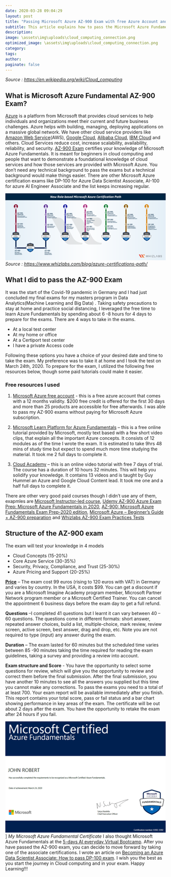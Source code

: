 ```yaml
---
date: 2020-03-28 09:04:29
layout: post
title: "Passing Microsoft Azure AZ-900 Exam with free Azure Account and Tutorials"
subtitle: This article explains how to pass the Microsoft Azure Fundamentals Certification AZ-900 Exam using free resources.
description: 
image: \assets\img\uploads\cloud_computing_connection.png
optimized_image: \assets\img\uploads\cloud_computing_connection.png
category: 
tags:
author:
paginate: false
---
```

*Source : https://en.wikipedia.org/wiki/Cloud_computing*
## What is Microsoft Azure Fundamental AZ-900 Exam?

[Azure](https://docs.microsoft.com/en-us/learn/modules/welcome-to-azure/2-what-is-azure) is a platform from Microsoft that provides cloud services to help individuals and organizations meet their current and future business challenges. Azure helps with building, managing, deploying applications on a massive global network. We have other cloud service providers like [Amazon Web Service](https://aws.amazon.com/)(AWS), [Google Cloud](https://aws.amazon.com/), [Alibaba Cloud](https://eu.alibabacloud.com/), [IBM Cloud](https://www.ibm.com/cloud) and others. Cloud Services reduce cost, increase scalability, availability, reliability, and security.
[AZ-900 Exam](https://docs.microsoft.com/en-us/learn/certifications/exams/az-900) certifies your knowledge of Microsoft Azure Fundamentals. It is meant for beginners in cloud computing and people that want to demonstrate a foundational knowledge of cloud services and how those services are provided with Microsoft Azure. You don’t need any technical background to pass the exams but a technical background would make things easier. There are other Microsoft Azure certification exams like DP-100 for Azure Data Scientist Associate, AI-100 for azure AI Engineer Associate and the list keeps increasing regular.

![azure certifications path](\assets\img\uploads\azure-certifications-path.png)
*Source : https://www.whizlabs.com/blog/azure-certifications-path/*
## What I did  to pass the AZ-900 Exam

It was the start of the Covid-19 pandemic in Germany and I had just concluded my   final exams for my masters program in Data Analytics(Machine Learning and Big Data) . Taking safety precautions to stay at home and practice social distancing, I leveraged the free time to learn Azure Fundamentals by spending about 6 -8 hours for 4 days to prepare for the exams. There are 4 ways to take in the exams.

* At a local test center
* At my home or office
* At a Certiport test center
* I have a private Access code

Following these options you have a choice of your desired date and time to take the exam. My preference was to take it at home and I took the test on March 24th, 2020. To prepare for the exam, I utilized the following free resources below, though some paid tutorials could make it easier.  
 
### Free resources I used


1. [Microsoft Azure free account](https://azure.microsoft.com/free.) - this is a free azure account that comes with  a 12 months validity. $200 free credit is offered for the first 30 days and more than 25 products are accessible for free afterwards. I was able to pass my AZ-900 exams without paying for  Microsoft Azure subscription.

2. [Microsoft Learn Platform for Azure Fundamentals](https://docs.microsoft.com/en-us/learn/paths/azure-fundamentals/) – this is a free online tutorial provided by Microsoft, mostly text based with a few short video clips, that explain all the important Azure concepts. It consists of 12 modules as of the time I wrote the exam. It is estimated to take 9hrs 48 mins of study time but expect to spend much more time studying the material. It took me 2 full days to complete it.  
 
3. [Cloud Academy](https://cloudacademy.com/learning-paths/az-900-exam-preparation-microsoft-azure-fundamentals-524/) – this is an online video tutorial with free 7 days of trial. The course has a duration of 10 hours 32 minutes. This will help you solidify your knowledge. It contains 13 videos and is taught by Guy Hummel an Azure and Google Cloud Content lead. It took me one and a half full days to complete it.
 
There are other very good paid courses though I didn’t use any of them, exapmles are [Microsoft Instructor-led course](https://docs.microsoft.com/en-us/learn/certifications/courses/az-900t01), [Udemy AZ-900 Azure Exam Prep: Microsoft Azure Fundamentals in 2020](https://www.udemy.com/course/az-900-azure-exam-prep-understanding-cloud-concepts/), [AZ-900: Microsoft Azure Fundamentals Exam Prep-2020 edition](https://www.udemy.com/course/az900-azure/), [Microsoft Azure – Beginner’s Guide + AZ-900 preparation](https://www.udemy.com/course/microsoft-azure-beginners-guide/) and
 [Whizlabs AZ-900 Exam Practices Tests](https://www.whizlabs.com/login/)
 
 
## Structure of the AZ-900 exam 
The exam will test your knowledge in 4 models
* Cloud Concepts (15-20%)
* Core Azure Service (30-35%)
* Security, Privacy, Compliance, and Trust (25-30%)
* Azure Pricing and Support (20-25%)

[**Price**](https://docs.microsoft.com/en-us/learn/certifications/exams/az-900) – The exam cost 99 euros (rising to 120 euros with VAT)  in Germany and varies by country. In the USA, it costs $99. You can get a discount if you are a Microsoft Imagine Academy program member, Microsoft Partner Network program member or a Microsoft Certified Trainer. You can cancel the appointment 6 business days before the exam day to get a full refund.

**Questions** –I completed 41 questions but I learnt it can vary between 40 – 60 questions. The questions come in different formats: short answer, repeated answer choices, build a list, multiple-choice, mark review, review screen, active screen, best answer, drag and drop, etc. Note you are not required to type (input) any answer during the exam.

**Duration** – The exam lasted for 60 minutes but the scheduled time varies between 85 -90 minutes taking the time required for reading the exam guidelines, taking a survey and providing a review into account.

**Exam structure and Score** - You have the opportunity to select some questions for review, which will give you the opportunity to review and correct them before the final submission. After the final submission, you have another 10 minutes to see all the answers you supplied but this time you cannot make any corrections. To pass the exams you need to a total of at least 700. Your exam report will be available immediately after you finish. This report contains your total score, pass or fail status and a bar chart showing performance in key areas of the exam. The certificate will be out about 2 days after the exam. You have the opportunity to retake the exam after 24 hours if you fail.

![az-900-certificate](\assets\img\uploads\az-900-certificate.png)]
*My Microsoft Azure Fundamental Certificate*
I also thought Microsoft Azure Fundamentals at the [5-days AI everyday Virtual Bootcamp](https://www.youtube.com/watch?v=J-zmJ05sG3Y&t=13s). After you have passed the AZ-900 exam, you can decide to move forward by taking one of the associate certifications.  I wrote an article on [Becoming an Azure Data Scientist Associate: How to pass DP-100 exam](https://trojrobert.github.io/becoming-an-azure-data-scientist-associate-how-to-pass-dp-100-exam/). I wish you the best as you start the journey in Cloud computing and in your exam.  Happy Learning!!!
